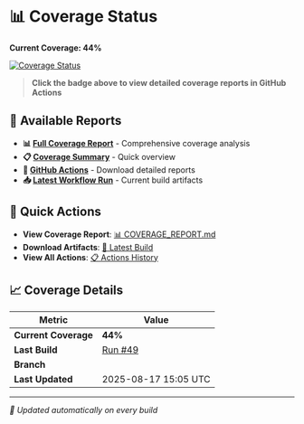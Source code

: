 # 📊 Coverage Status

**Current Coverage: 44%**

[![Coverage Status](https://img.shields.io/badge/coverage-44%-brightgreen?style=flat&logo=java)](https://github.com/Gqlex/gqlex-path-selection-java/actions/runs/17022509837)

> **Click the badge above to view detailed coverage reports in GitHub Actions**

## 📁 Available Reports

- **📊 [Full Coverage Report](https://github.com/Gqlex/gqlex-path-selection-java/blob/main/docs/COVERAGE_REPORT.md)** - Comprehensive coverage analysis
- **📋 [Coverage Summary](https://github.com/Gqlex/gqlex-path-selection-java/blob/main/docs/COVERAGE_SUMMARY.md)** - Quick overview
- **🔗 [GitHub Actions](https://github.com/Gqlex/gqlex-path-selection-java/actions)** - Download detailed reports
- **📥 [Latest Workflow Run](https://github.com/Gqlex/gqlex-path-selection-java/actions/runs/17022509837)** - Current build artifacts

## 🎯 Quick Actions

- **View Coverage Report**: [📊 COVERAGE_REPORT.md](https://github.com/Gqlex/gqlex-path-selection-java/blob/main/docs/COVERAGE_REPORT.md)
- **Download Artifacts**: [🚀 Latest Build](https://github.com/Gqlex/gqlex-path-selection-java/actions/runs/17022509837)
- **View All Actions**: [📋 Actions History](https://github.com/Gqlex/gqlex-path-selection-java/actions)

## 📈 Coverage Details

| Metric | Value |
|--------|-------|
| **Current Coverage** | **44%** |
| **Last Build** | [Run #49](https://github.com/Gqlex/gqlex-path-selection-java/actions/runs/17022509837) |
| **Branch** |  |
| **Last Updated** | 2025-08-17 15:05 UTC |

---
*🔄 Updated automatically on every build*
